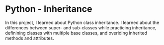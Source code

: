 # Python - Inheritance

In this project, I learned about Python class inheritance. I learned about the differences between super- and sub-classes while practicing inheritance, definining classes with multiple base classes, and overiding inherited methods and attributes.